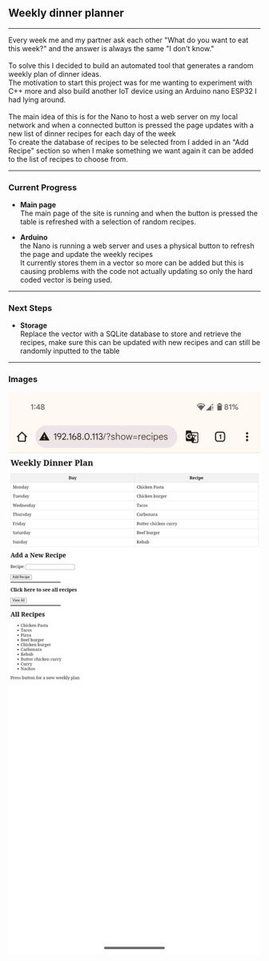 ## Weekly dinner planner

---

Every week me and my partner ask each other "What do you want to eat this week?" and the answer is always the same "I don't know."<br><br>
To solve this I decided to build an automated tool that generates a random weekly plan of dinner ideas.<br>
The motivation to start this project was for me wanting to experiment with C++ more and also build another IoT device using an Arduino nano ESP32 I had lying around.
<br><br>The main idea of this is for the Nano to host a web server on my local network and when a connected button is pressed the page updates with a new list of dinner recipes for each day of the week<br>
To create the database of recipes to be selected from I added in an "Add Recipe" section so when I make something we want again it can be added to the list of recipes to choose from.

--- 
### Current Progress

- **Main page**<br> The main page of the site is running and when the button is pressed the table is refreshed with a selection of random recipes.

- **Arduino**<br> the Nano is running a web server and uses a physical button to refresh the page and update the weekly recipes<br>It currently stores them in a vector so more can be added but this is causing problems with the code not actually updating so only the hard coded vector is being used.

---

### Next Steps

- **Storage**<br> Replace the vector with a SQLite database to store and retrieve the recipes, make sure this can be updated with new recipes and can still be randomly inputted to the table
--- 
### Images

<img SRC="Images/webPage.png" width="600" hight="800"><br><br>


